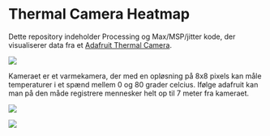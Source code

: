 # Thermal Camera Heatmap

Dette repository indeholder Processing og Max/MSP/jitter kode, der visualiserer data fra et [Adafruit Thermal Camera](https://www.adafruit.com/product/3538). 

![](https://cdn-shop.adafruit.com/970x728/3538-01.jpg)

Kameraet er et varmekamera, der med en opløsning på 8x8 pixels kan måle temperaturer i et spænd mellem 0 og 80 grader celcius. Ifølge adafruit kan man på den måde registrere mennesker helt op til 7 meter fra kameraet.

![](Processing/thermalCameraDemo.gif)

![](/Max:MSP:Jitter/media/Max_MSP-heating-camera.gif)
